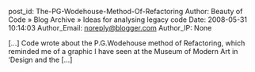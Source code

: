 post_id: The-PG-Wodehouse-Method-Of-Refactoring
Author: Beauty of Code » Blog Archive » Ideas for analysing legacy code
Date: 2008-05-31 10:14:03
Author_Email: noreply@blogger.com
Author_IP: None

[...] Code wrote about the P.G.Wodehouse method of Refactoring, which reminded me of a graphic I have seen at the Museum of Modern Art in ‘Design and the [...]
